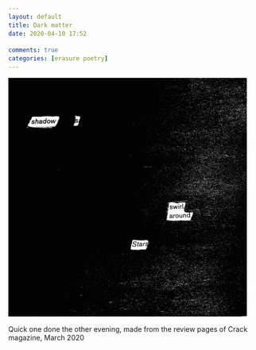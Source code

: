 ```yaml
---    
layout: default    
title: Dark matter    
date: 2020-04-10 17:52    
    
comments: true    
categories: [erasure poetry]    
---  
```

<img src="/assets/images/articles/darkmatter.jpeg" class="responsive"><br>     

Quick one done the other evening, made from the review pages of Crack magazine, March 2020    
